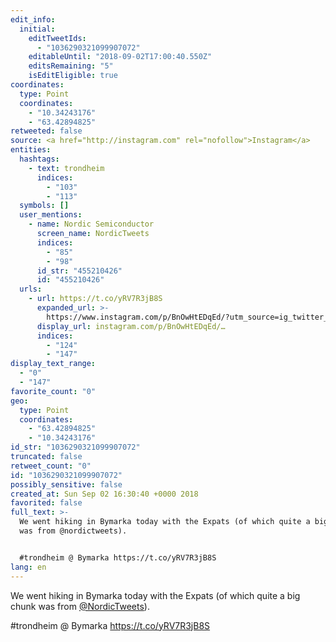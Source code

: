 ```yaml
---
edit_info:
  initial:
    editTweetIds:
      - "1036290321099907072"
    editableUntil: "2018-09-02T17:00:40.550Z"
    editsRemaining: "5"
    isEditEligible: true
coordinates:
  type: Point
  coordinates:
    - "10.34243176"
    - "63.42894825"
retweeted: false
source: <a href="http://instagram.com" rel="nofollow">Instagram</a>
entities:
  hashtags:
    - text: trondheim
      indices:
        - "103"
        - "113"
  symbols: []
  user_mentions:
    - name: Nordic Semiconductor
      screen_name: NordicTweets
      indices:
        - "85"
        - "98"
      id_str: "455210426"
      id: "455210426"
  urls:
    - url: https://t.co/yRV7R3jB8S
      expanded_url: >-
        https://www.instagram.com/p/BnOwHtEDqEd/?utm_source=ig_twitter_share&igshid=1tt2delyuou0
      display_url: instagram.com/p/BnOwHtEDqEd/…
      indices:
        - "124"
        - "147"
display_text_range:
  - "0"
  - "147"
favorite_count: "0"
geo:
  type: Point
  coordinates:
    - "63.42894825"
    - "10.34243176"
id_str: "1036290321099907072"
truncated: false
retweet_count: "0"
id: "1036290321099907072"
possibly_sensitive: false
created_at: Sun Sep 02 16:30:40 +0000 2018
favorited: false
full_text: >-
  We went hiking in Bymarka today with the Expats (of which quite a big chunk
  was from @nordictweets). 


  #trondheim @ Bymarka https://t.co/yRV7R3jB8S
lang: en
---
```


We went hiking in Bymarka today with the Expats (of which quite a big chunk was
from [@NordicTweets](https://twitter.com/NordicTweets)).

#trondheim @ Bymarka https://t.co/yRV7R3jB8S
